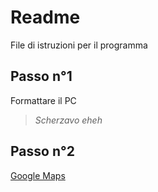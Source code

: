 # Readme 
File di istruzioni per il programma
## Passo n°1
Formattare il PC
> _Scherzavo eheh_

## Passo n°2
[Google Maps](https://www.google.com/maps?authuser=0)
